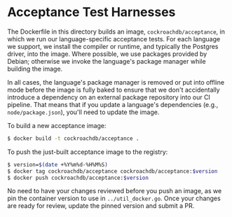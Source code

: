 # Acceptance Test Harnesses

The Dockerfile in this directory builds an image, `cockroachdb/acceptance`, in
which we run our language-specific acceptance tests. For each language we
support, we install the compiler or runtime, and typically the Postgres driver,
into the image. Where possible, we use packages provided by Debian; otherwise we
invoke the language's package manager while building the image.

In all cases, the language's package manager is removed or put into offline mode
before the image is fully baked to ensure that we don't accidentally introduce a
dependency on an external package repository into our CI pipeline. That means
that if you update a language's dependencies (e.g., `node/package.json`), you'll
need to update the image.

To build a new acceptance image:

```bash
$ docker build -t cockroachdb/acceptance .
```

To push the just-built acceptance image to the registry:

```bash
$ version=$(date +%Y%m%d-%H%M%S)
$ docker tag cockroachdb/acceptance cockroachdb/acceptance:$version
$ docker push cockroachdb/acceptance:$version
```

No need to have your changes reviewed before you push an image, as we pin the
container version to use in `../util_docker.go`. Once your changes are ready for
review, update the pinned version and submit a PR.
